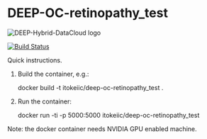 DEEP-OC-retinopathy_test
============================================

![DEEP-Hybrid-DataCloud logo](https://deep-hybrid-datacloud.eu/wp-content/uploads/sites/2/2018/01/logo.png)

[![Build Status](https://jenkins.indigo-datacloud.eu:8080/buildStatus/icon?job=Pipeline-as-code/DEEP-OC-org/DEEP-OC-retinopathy_test/master)](https://jenkins.indigo-datacloud.eu:8080/job/Pipeline-as-code/job/DEEP-OC-org/job/DEEP-OC-retinopathy_test/job/master)


Quick instructions.

1. Build the container, e.g.:

    docker build -t itokeiic/deep-oc-retinopathy_test .

2. Run the container:

    docker run -ti -p 5000:5000 itokeiic/deep-oc-retinopathy_test

Note: the docker container needs NVIDIA GPU enabled machine.

